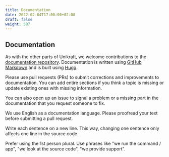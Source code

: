 ```yaml
---
title: Documentation
date: 2022-02-04T17:00:00+02:00
draft: false
weight: 507
---
```


## Documentation

As with the other parts of Unikraft, we welcome contributions to the [documentation repository](https://github.com/unikraft/docs).
Documentation is written using [GitHub Markdown](https://github.github.com/gfm/) and is built using [Hugo](https://gohugo.io/commands/hugo_server/).

Please use pull requests (PRs) to submit corrections and improvements to documentation.
You can add entire sections if you think a topic is missing or update existing ones with missing information.

You can also open up an issue to signal a problem or a missing part in the documentation that you request someone to fix.

We use English as a documentation language.
Please proofread your text before submitting a pull request.

Write each sentence on a new line.
This way, changing one sentence only affects one line in the source code.

Prefer using the 1st person plural.
Use phrases like "we run the command / app", "we look at the source code", "we provide support".
